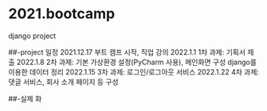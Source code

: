 # 2021.bootcamp
django project

##-project 일정
   2021.12.17 부트 캠프 시작, 직업 강의
   2022.1.1   1차 과제: 기획서 제출
   2022.1.8   2차 과제: 기본 가상환경 설정(PyCharm 사용), 메인화면 구성
                        django를 이용한 데이터 정리
   2022.1.15  3차 과제: 로그인/로그아웃 서비스
   2022.1.22  4차 과제: 댓글 서비스, 회사 소개 페이지 등 구성

##-실제 화
    
